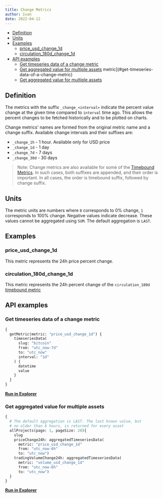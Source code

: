 ```yaml
---
title: Change Metrics
author: Ivan
date: 2022-04-12
---
```


- [Definition](#definition)
- [Units](#units)
- [Examples](#examples)
  - [price_usd_change_1d](#price_usd_change_1d)
  - [circulation_180d_change_1d](#circulation_180d_change_1d)
- [API examples](#api-examples)
  - [Get timeseries data of a change metric](#get-timeseries-data-of-a-change-metric)
  - [Get aggregated value for multiple assets](#get-aggregated-value-for-multiple-assets)
    metric](#get-timeseries-data-of-a-change-metric)
  - [Get aggregated value for multiple
    assets](#get-aggregated-value-for-multiple-assets)

## Definition

The metrics with the suffix `_change_<interval>` indicate the percent value
change at the given time compared to `interval` time ago. This allows the
percent changes to be fetched historically and to be plotted on charts.

Change metrics' names are formed from the original metric name and a change
suffix. Available change intervals and their suffixes are:

- `_change_1h` - 1 hour. Available only for USD price
- `_change_1d` - 1 day
- `_change_7d` - 7 days
- `_change_30d` - 30 days

> Note: Change metrics are also available for some of the [Timebound
> Metrics](/metrics/details/timebound). In such cases, both suffixes are
> appended, and their order is important. In all cases, the order is timebound
> suffix, followed by change suffix.

## Units

The metric units are numbers where `0` corresponds to 0% change, `1` corresponds
to 100% change. Negative values indicate decrease. These values cannot be
aggregated using `SUM`. The default aggregation is `LAST`.
## Examples

### price_usd_change_1d

This metric represents the 24h price percent change.

### circulation_180d_change_1d

This metric represents the 24h percent change of the `circulation_180d`
[timebound metric](/metrics/details/timebound)

## API examples

### Get timeseries data of a change metric

```graphql
{
  getMetric(metric: "price_usd_change_1d") {
    timeseriesData(
      slug: "bitcoin"
      from: "utc_now-7d"
      to: "utc_now"
      interval: "1d"
    ) {
      datetime
      value
    }
  }
}
```

[**Run in
Explorer**](https://api.santiment.net/graphiql?query=%7B%0A++getMetric%28metric%3A+%22price_usd_change_1d%22%29+%7B%0A++++timeseriesData%28%0A++++++slug%3A+%22bitcoin%22%0A++++++from%3A+%22utc_now-7d%22%0A++++++to%3A+%22utc_now%22%0A++++++interval%3A+%221d%22%0A++++%29+%7B%0A++++++datetime%0A++++++value%0A++++%7D%0A++%7D%0A%7D)

### Get aggregated value for multiple assets

```graphql
{
  # The default aggregation is LAST. The last known value, but
  # no older than 6 hours, is returned for every asset
  allProjects(page: 1, pageSize: 20){
    slug
    priceChange24h: aggregatedTimeseriesData(
      metric: "price_usd_change_1d"
      from: "utc_now-6h"
      to: "utc_now")
    tradingVolumeChange24h: aggregatedTimeseriesData(
      metric: "volume_usd_change_1d"
      from: "utc_now-6h"
      to: "utc_now")
  }
}
```


[**Run in
Explorer**](https://api.santiment.net/graphiql?query=%7B%0A++getMetric%28metric%3A+%22price_usd_change_1d%22%29+%7B%0A++++timeseriesData%28%0A++++++slug%3A+%22bitcoin%22%0A++++++from%3A+%22utc_now-7d%22%0A++++++to%3A+%22utc_now%22%0A++++++interval%3A+%221d%22%0A++++%29+%7B%0A++++++datetime%0A++++++value%0A++++%7D%0A++%7D%0A%7D)
